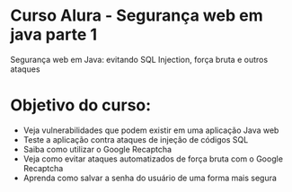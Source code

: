 # Curso Alura - Segurança web em java parte 1
Segurança web em Java: evitando SQL Injection, força bruta e outros ataques

# Objetivo do curso:
  - Veja vulnerabilidades que podem existir em uma aplicação Java web
  - Teste a aplicação contra ataques de injeção de códigos SQL
  - Saiba como utilizar o Google Recaptcha
  - Veja como evitar ataques automatizados de força bruta com o Google Recaptcha
  - Aprenda como salvar a senha do usuário de uma forma mais segura
